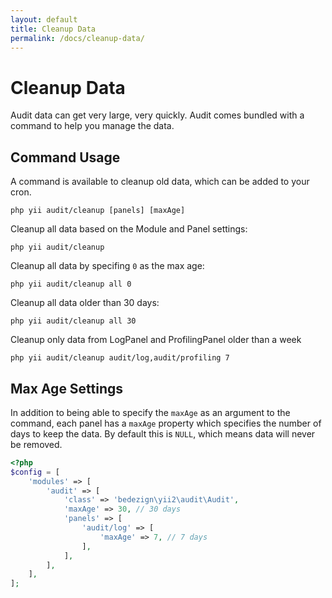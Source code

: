 ```yaml
---
layout: default
title: Cleanup Data
permalink: /docs/cleanup-data/
---
```


# Cleanup Data

Audit data can get very large, very quickly.  Audit comes bundled with a command to help you manage the data.

## Command Usage

A command is available to cleanup old data, which can be added to your cron. 

```
php yii audit/cleanup [panels] [maxAge]
```

Cleanup all data based on the Module and Panel settings:

```
php yii audit/cleanup
```

Cleanup all data by specifing `0` as the max age:

```
php yii audit/cleanup all 0
```

Cleanup all data older than 30 days:

```
php yii audit/cleanup all 30
```

Cleanup only data from LogPanel and ProfilingPanel older than a week

```
php yii audit/cleanup audit/log,audit/profiling 7
```

## Max Age Settings

In addition to being able to specify the `maxAge` as an argument to the command, each panel has a `maxAge` 
property which specifies the number of days to keep the data.  By default this is `NULL`, which means data 
will never be removed.

```php
<?php
$config = [
    'modules' => [
        'audit' => [
            'class' => 'bedezign\yii2\audit\Audit',
            'maxAge' => 30, // 30 days
            'panels' => [
                'audit/log' => [
                    'maxAge' => 7, // 7 days
                ],
            ],
        ],
    ],
];
```
